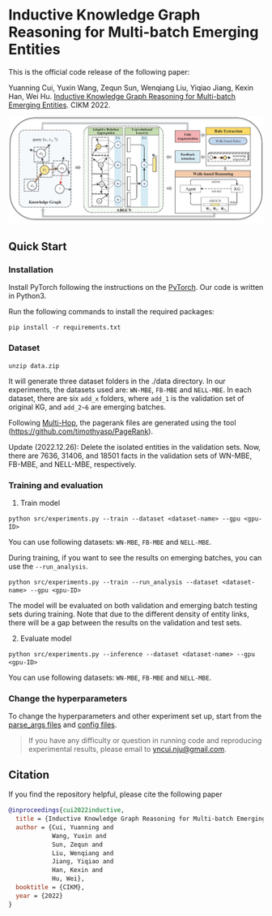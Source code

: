 # Inductive Knowledge Graph Reasoning for Multi-batch Emerging Entities

This is the official code release of the following paper: 

Yuanning Cui, Yuxin Wang, Zequn Sun, Wenqiang Liu, Yiqiao Jiang, Kexin Han, Wei Hu. [Inductive Knowledge Graph Reasoning for Multi-batch Emerging Entities](https://arxiv.org/abs/2208.10378). CIKM 2022.

![image](overview.jpg)


## Quick Start
### Installation

Install PyTorch following the instructions on the [PyTorch](https://pytorch.org/).
Our code is written in Python3.

Run the following commands to install the required packages:
```
pip install -r requirements.txt
```

### Dataset
```
unzip data.zip
```

It will generate three dataset folders in the ./data directory. In our experiments, the datasets used are: `WN-MBE`, `FB-MBE` and `NELL-MBE`.
In each dataset, there are six `add_x` folders, where `add_1` is the validation set of original KG, and `add_2~6` are emerging batches.

Following [Multi-Hop](https://github.com/salesforce/MultiHopKG/blob/master/data-release.tgz), the pagerank files are generated using the tool (https://github.com/timothyasp/PageRank). 

Update (2022.12.26): Delete the isolated entities in the validation sets. Now, there are 7636, 31406, and 18501 facts in the validation sets of WN-MBE, FB-MBE, and NELL-MBE, respectively.

### Training and evaluation
1. Train model
```
python src/experiments.py --train --dataset <dataset-name> --gpu <gpu-ID>
```
You can use following datasets: `WN-MBE`, `FB-MBE` and `NELL-MBE`.

During training, if you want to see the results on emerging batches, you can use the `--run_analysis`.
```
python src/experiments.py --train --run_analysis --dataset <dataset-name> --gpu <gpu-ID>
```
The model will be evaluated on both validation and emerging batch testing sets during training.
Note that due to the different density of entity links, there will be a gap between the results on the validation and test sets.

2. Evaluate model
```
python src/experiments.py --inference --dataset <dataset-name> --gpu <gpu-ID>
```
You can use following datasets: `WN-MBE`, `FB-MBE` and `NELL-MBE`.

### Change the hyperparameters
To change the hyperparameters and other experiment set up, start from the [parse_args files](src/parse_args.py) and [config files](src/config.py).

> If you have any difficulty or question in running code and reproducing experimental results, please email to yncui.nju@gmail.com.

## Citation
If you find the repository helpful, please cite the following paper
```bibtex
@inproceedings{cui2022inductive,
  title = {Inductive Knowledge Graph Reasoning for Multi-batch Emerging Entities},
  author = {Cui, Yuanning and 
            Wang, Yuxin and 
            Sun, Zequn and 
            Liu, Wenqiang and 
            Jiang, Yiqiao and 
            Han, Kexin and 
            Hu, Wei},
  booktitle = {CIKM},
  year = {2022}
}
```
